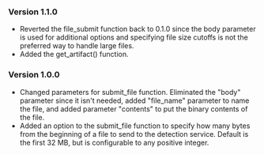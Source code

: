 ### Version 1.1.0
- Reverted the file_submit function back to 0.1.0 since the body parameter is used for additional options and specifying file size cutoffs is not the preferred way to handle large files.
- Added the get_artifact() function.
### Version 1.0.0
- Changed parameters for submit_file function.  Eliminated the "body" parameter since it isn't needed, added "file_name" parameter to name the file, and added parameter "contents" to put the binary contents of the file.
- Added an option to the submit_file function to specify how many bytes from the beginning of a file to send to the detection service.  Default is the first 32 MB, but is configurable to any positive integer.   